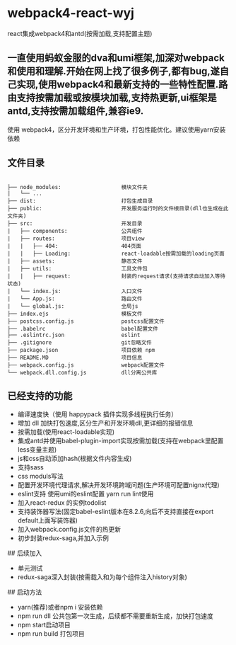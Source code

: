 # webpack4-react-wyj
react集成webpack4和antd(按需加载,支持配置主题)
## 一直使用蚂蚁金服的dva和umi框架,加深对webpack和使用和理解.开始在网上找了很多例子,都有bug,遂自己实现,使用webpack4和最新支持的一些特性配置.路由支持按需加载或按模块加载,支持热更新,ui框架是 antd,支持按需加载组件,兼容ie9.
使用 webpack4，区分开发环境和生产环境，打包性能优化。建议使用yarn安装依赖
## 文件目录
<pre><code>
├── node_modules:                   模块文件夹
|   └── ...             
├── dist:                           打包生成目录
├── public:                         开发服务运行时的文件根目录(dll也生成在此文件夹)
├── src:                            开发目录
|   ├── components:                 公共组件
|   ├── routes:                     项目view
|   |   ├── 404:                    404页面
|   |   ├── Loading:                react-loadable按需加载的loading页面
|   ├── assets:                     静态文件
|   ├── utils:                      工具文件包
|   |   ├── request:                封装的request请求(支持请求自动加入等待状态)
|   └── index.js:                   入口文件
|   └── App.js:                     路由文件
|   └── global.js:                  全局js
├── index.ejs                       模板文件
├── postcss.config.js               postcss配置文件
├── .babelrc                        babel配置文件
├── .eslintrc.json                  eslint
├── .gitignore                      git忽略文件
├── package.json                    项目依赖 npm
├── README.MD                       项目信息
├── webpack.config.js               webpack配置文件
└── webpack.dll.config.js           dll分离公共库
</code></pre>

## 已经支持的功能
<ul>
<li>编译速度快（使用 happypack 插件实现多线程执行任务）</li>
<li>增加 dll 加快打包速度,区分生产和开发环境dll,更详细的报错信息</li>
<li>按需加载(使用react-loadable实现)</li>
<li>集成antd并使用babel-plugin-import实现按需加载(支持在webpack里配置less变量主题)</li>
<li>js和css自动添加hash(根据文件内容生成)</li>
<li>支持sass</li>
<li>css moduls写法</li>
<li>配置开发环境代理请求,解决开发环境跨域问题(生产环境可配置nignx代理)</li>
<li>eslint支持 使用umi的eslint配置 yarn run lint使用</li>
<li>加入react-redux 的实例todolist</li>
<li>支持装饰器写法(固定babel-eslint版本在8.2.6,向后不支持直接在export default上面写装饰器)</li>
<li>加入webpack.config.js文件的热更新</li>
<li>初步封装redux-saga,并加入示例</li>
</ul>
## 后续加入
<ul>
<li>单元测试</li>
<li>redux-saga深入封装(按需载入和为每个组件注入history对象)</li>
</ul>
## 启动方法
<ul>
<li>yarn(推荐)或者npm i 安装依赖</li>
<li>npm run dll 公共包第一次生成，后续都不需要重新生成，加快打包速度</li>
<li>npm start启动项目</li>
<li>npm run build 打包项目</li>
</ul>
